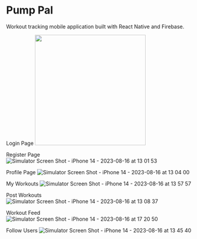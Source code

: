 # Pump Pal
Workout tracking mobile application built with React Native and Firebase.

Login Page
<img src="![Simulator Screen Shot - iPhone 14 - 2023-08-16 at 13 01 47](https://github.com/Bdiaz10/Pump-Pal/assets/90151890/a5bc31e5-0f2e-4a18-b386-031bec509432)" width=300>


Register Page
![Simulator Screen Shot - iPhone 14 - 2023-08-16 at 13 01 53](https://github.com/Bdiaz10/Pump-Pal/assets/90151890/c1ef7fdd-5b98-4f22-810a-90c8578573c0)

Profile Page
![Simulator Screen Shot - iPhone 14 - 2023-08-16 at 13 04 00](https://github.com/Bdiaz10/Pump-Pal/assets/90151890/1790afe1-c041-4933-bbe5-14118733ab09)

My Workouts
![Simulator Screen Shot - iPhone 14 - 2023-08-16 at 13 57 57](https://github.com/Bdiaz10/Pump-Pal/assets/90151890/71226f57-99a5-4ea8-a63f-361cd249cc15)

Post Workouts
![Simulator Screen Shot - iPhone 14 - 2023-08-16 at 13 08 37](https://github.com/Bdiaz10/Pump-Pal/assets/90151890/31b83b90-f135-47c5-8ac5-d8334796f250)

Workout Feed
![Simulator Screen Shot - iPhone 14 - 2023-08-16 at 17 20 50](https://github.com/Bdiaz10/Pump-Pal/assets/90151890/e3bd9212-5617-4e2d-87b7-417527e3f30d)

Follow Users
![Simulator Screen Shot - iPhone 14 - 2023-08-16 at 13 45 40](https://github.com/Bdiaz10/Pump-Pal/assets/90151890/5a140bf6-c7c0-4cc1-8276-2a02d100942a)





